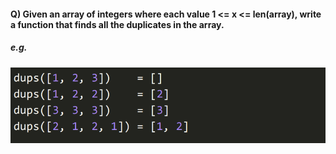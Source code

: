 #### Q) Given an array of integers where each value 1 <= x <= len(array), write a function that finds all the duplicates in the array.

##### e.g.

![Example](/questions/example-images/q4-example.png)

